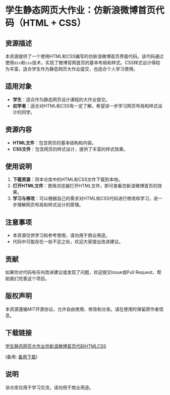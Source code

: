 # 学生静态网页大作业：仿新浪微博首页代码（HTML + CSS）

## 资源描述

本资源提供了一个使用HTML和CSS编写的仿新浪微博首页界面代码。该代码通过使用`div`和`css`技术，实现了微博官网首页的基本布局和样式。CSS样式设计得较为丰富，适合学生作为静态网页大作业提交，也适合个人学习使用。

## 适用对象

- **学生**：适合作为静态网页设计课程的大作业提交。
- **初学者**：适合对HTML和CSS有一定了解，希望进一步学习网页布局和样式设计的同学。

## 资源内容

- **HTML文件**：包含网页的基本结构和内容。
- **CSS文件**：包含网页的样式设计，提供了丰富的样式效果。

## 使用说明

1. **下载资源**：将本仓库中的HTML和CSS文件下载到本地。
2. **打开HTML文件**：使用浏览器打开HTML文件，即可查看仿新浪微博首页的效果。
3. **学习与修改**：可以根据自己的需求对HTML和CSS代码进行修改和学习，进一步理解网页布局和样式设计的原理。

## 注意事项

- 本资源仅供学习和参考使用，请勿用于商业用途。
- 代码中可能存在一些不足之处，欢迎大家提出改进建议。

## 贡献

如果你对代码有任何改进建议或发现了问题，欢迎提交Issue或Pull Request，帮助我们完善这个项目。

## 版权声明

本资源遵循MIT开源协议，允许自由使用、修改和分发。请在使用时保留原作者信息。

## 下载链接
[学生静态网页大作业仿新浪微博首页代码HTMLCSS](https://pan.quark.cn/s/9c7cde125d3b) 

(备用: [备用下载](https://pan.baidu.com/s/1fK_dPplNaGJG0cTbo7AGWQ?pwd=1234))

## 说明

该仓库仅用于学习交流，请勿用于商业用途。
